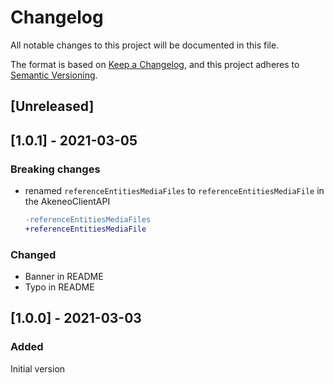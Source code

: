 # Changelog

All notable changes to this project will be documented in this file.

The format is based on [Keep a Changelog](https://keepachangelog.com/en/1.0.0/),
and this project adheres to [Semantic Versioning](https://semver.org/spec/v2.0.0.html).

## [Unreleased]

## [1.0.1] - 2021-03-05

### Breaking changes

- renamed `referenceEntitiesMediaFiles` to `referenceEntitiesMediaFile` in the AkeneoClientAPI

  ```diff
  -referenceEntitiesMediaFiles
  +referenceEntitiesMediaFile
  ```

### Changed

- Banner in README
- Typo in README

## [1.0.0] - 2021-03-03

### Added

Initial version
